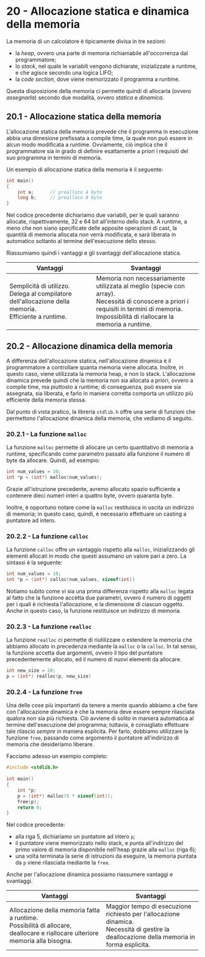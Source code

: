# 20 - Allocazione statica e dinamica della memoria

La memoria di un calcolatore è tipicamente divisa in tre sezioni:

* la *heap*, ovvero una parte di memoria richiamabile all'occorrenza dal programmatore;
* lo *stack*, nel quale le variabili vengono dichiarate, inizializzate a runtime, e che agisce secondo una logica LIFO;
* la *code section*, dove viene memorizzato il programma a runtime.

Questa disposizione della memoria ci permette quindi di allocarla (ovvero *assegnarla*) secondo due modalità, ovvero *statica* e *dinamica*.

## 20.1 - Allocazione statica della memoria

L'allocazione statica della memoria prevede che il programma in esecuzione abbia una dimesione prefissata a compile time, la quale non può essere in alcun modo modificata a runtime. Ovviamente, ciò implica che il programmatore sia in grado di definire esattamente a priori i requisiti del suo programma in termini di memoria. 

Un esempio di allocazione statica della memoria è il seguente:

```c
int main()
{
    int a;      // prealloco 4 byte
    long b;     // prealloco 8 byte
}
```

Nel codice precedente dichiariamo due variabili, per le quali saranno allocate, rispettivamente, 32 e 64 bit all'interno dello stack. A runtime, a meno che non siano specificate delle apposite operazioni di cast, la quantità di memoria allocata *non* verrà modificata, e sarà liberata in automatico soltanto al termine dell'esecuzione dello stesso.

Riassumiamo quindi i vantaggi e gli svantaggi dell'allocazione statica.

| Vantaggi | Svantaggi |
| -------- | --------- |
| Semplicità di utilizzo.</br>Delega al compilatore dell'allocazione della memoria.</br>Efficiente a runtime. | Memoria non necessariamente utilizzata al meglio (specie con array).</br>Necessità di conoscere a priori i requisiti in termini di memoria.</br>Impossibilità di riallocare la memoria a runtime. |

## 20.2 - Allocazione dinamica della memoria

A differenza dell'allocazione statica, nell'allocazione dinamica è il programmatore a controllare quanta memoria viene allocata. Inoltre, in questo caso, viene utilizzata la memoria heap, e non lo stack. L'allocazione dinamica prevede quindi che la memoria non sia allocata a priori, ovvero a compile time, ma piuttosto a runtime; di conseguenza, può essere sia assegnata, sia liberata, e farlo in maniera corretta comporta un utilizzo più efficiente della memoria stessa.

Dal punto di vista pratico, la libreria `stdlib.h` offre una serie di funzioni che permettono l'allocazione dinamica della memoria, che vediamo di seguito.

### 20.2.1 - La funzione `malloc`

La funzione `malloc` permette di allocare un certo quantitativo di memoria a runtime, specificando come parametro passato alla funzione il numero di byte da allocare. Quindi, ad esempio:

```c
int num_values = 10;
int *p = (int*) malloc(num_values);
```

Grazie all'istruzione precedente, avremo allocato spazio sufficiente a contenere dieci numeri interi a quattro byte, ovvero quaranta byte.

Inoltre, è opportuno notare come la `malloc` restituisca in uscita un indirizzo di memoria; in questo caso, quindi, è necessario effettuare un casting a puntatore ad intero.

### 20.2.2 - La funzione `calloc`

La funzione `calloc` offre un vantaggio rispetto alla `malloc`, inizializzando gli elementi allocati in modo che questi assumano un valore pari a zero. La sintassi è la seguente:

```c
int num_values = 10;
int *p = (int*) calloc(num_values, sizeof(int))
```

Notiamo subito come vi sia una prima differenza rispetto alla `malloc` legata al fatto che la funzione accetta due parametri, ovvero il numero di oggetti per i quali è richiesta l'allocazione, e la dimensione di ciascun oggetto. Anche in questo caso, la funzione restituisce un indirizzo di memoria.

### 20.2.3 - La funzione `realloc`

La funzione `realloc` ci permette di riutilizzare o estendere la memoria che abbiamo allocato in precedenza mediante la `malloc` o la `calloc`. In tal senso, la funzione accetta due argomenti, ovvero il tipo del puntatore precedentemente allocato, ed il numero di nuovi elementi da allocare.

```c
int new_size = 20;
p = (int*) realloc(p, new_size)
```

### 20.2.4 - La funzione `free`

Una delle cose più importanti da tenere a mente quando abbiamo a che fare con l'allocazione dinamica è che la memoria deve essere sempre rilasciata qualora non sia più richiesta. Ciò avviene di solito in maniera automatica al termine dell'esecuzione del programma; tuttavia, è consigliato effettuare tale rilascio *sempre* in maniera esplicita. Per farlo, dobbiamo utilizzare la funzione `free`, passando come argomento il puntatore all'indirizzo di memoria che desideriamo liberare.

Facciamo adesso un esempio completo:

```c linenums="1"
#include <stdlib.h>
  
int main()
{
    int *p;
    p = (int*) malloc(5 * sizeof(int));
    free(p);
    return 0;
}
```

Nel codice precedente:

* alla riga 5, dichiariamo un puntatore ad intero `p`;
* il puntatore viene memorizzato nello stack, e punta all'indirizzo del primo valore di memoria disponibile nell'heap grazie alla `malloc` (riga 6);
* una volta terminata la serie di istruzioni da eseguire, la memoria puntata da `p` viene rilasciata mediante la `free`.

Anche per l'allocazione dinamica possiamo riassumere vantaggi e svantaggi.

| Vantaggi | Svantaggi |
| -------- | --------- |
| Allocazione della memoria fatta a runtime.</br>Possibilità di allocare, deallocare e riallocare ulteriore memoria alla bisogna.</br> | Maggior tempo di esecuzione richiesto per l'allocazione dinamica.</br>Necessità di gestire la deallocazione della memoria in forma esplicita. |
